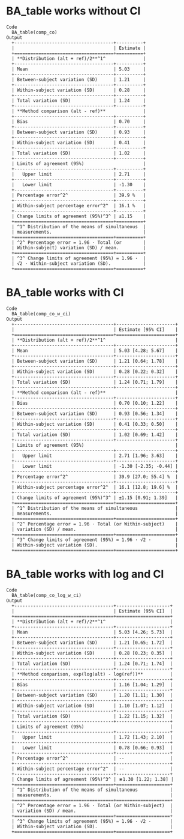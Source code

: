 # BA_table works without CI

    Code
      BA_table(comp_co)
    Output
      +-------------------------------------+----------+
      |                                     | Estimate |
      +=====================================+==========+
      | **Distribution (alt + ref)/2**^1^              |
      +-------------------------------------+----------+
      | Mean                                | 5.03     |
      +-------------------------------------+----------+
      | Between-subject variation (SD)      | 1.21     |
      +-------------------------------------+----------+
      | Within-subject variation (SD)       | 0.28     |
      +-------------------------------------+----------+
      | Total variation (SD)                | 1.24     |
      +-------------------------------------+----------+
      | **Method comparison (alt - ref)**              |
      +-------------------------------------+----------+
      | Bias                                | 0.70     |
      +-------------------------------------+----------+
      | Between-subject variation (SD)      | 0.93     |
      +-------------------------------------+----------+
      | Within-subject variation (SD)       | 0.41     |
      +-------------------------------------+----------+
      | Total variation (SD)                | 1.02     |
      +-------------------------------------+----------+
      | Limits of agreement (95%)                      |
      +-------------------------------------+----------+
      |   Upper limit                       | 2.71     |
      +-------------------------------------+----------+
      |   Lower limit                       | -1.30    |
      +-------------------------------------+----------+
      | Percentage error^2^                 | 39.9 %   |
      +-------------------------------------+----------+
      | Within-subject percentage error^2^  | 16.1 %   |
      +-------------------------------------+----------+
      | Change limits of agreement (95%)^3^ | ±1.15    |
      +=====================================+==========+
      | ^1^ Distribution of the means of simultaneous  |
      | measurements.                                  |
      +=====================================+==========+
      | ^2^ Percentage error = 1.96 · Total (or        |
      | Within-subject) variation (SD) / mean.         |
      +=====================================+==========+
      | ^3^ Change limits of agreement (95%) = 1.96 ·  |
      | √2 · Within-subject variation (SD).            |
      +=====================================+==========+ 

# BA_table works with CI

    Code
      BA_table(comp_co_w_ci)
    Output
      +-------------------------------------+----------------------+
      |                                     | Estimate [95% CI]    |
      +=====================================+======================+
      | **Distribution (alt + ref)/2**^1^                          |
      +-------------------------------------+----------------------+
      | Mean                                | 5.03 [4.28; 5.67]    |
      +-------------------------------------+----------------------+
      | Between-subject variation (SD)      | 1.21 [0.64; 1.78]    |
      +-------------------------------------+----------------------+
      | Within-subject variation (SD)       | 0.28 [0.22; 0.32]    |
      +-------------------------------------+----------------------+
      | Total variation (SD)                | 1.24 [0.71; 1.79]    |
      +-------------------------------------+----------------------+
      | **Method comparison (alt - ref)**                          |
      +-------------------------------------+----------------------+
      | Bias                                | 0.70 [0.10; 1.22]    |
      +-------------------------------------+----------------------+
      | Between-subject variation (SD)      | 0.93 [0.56; 1.34]    |
      +-------------------------------------+----------------------+
      | Within-subject variation (SD)       | 0.41 [0.33; 0.50]    |
      +-------------------------------------+----------------------+
      | Total variation (SD)                | 1.02 [0.69; 1.42]    |
      +-------------------------------------+----------------------+
      | Limits of agreement (95%)                                  |
      +-------------------------------------+----------------------+
      |   Upper limit                       | 2.71 [1.96; 3.63]    |
      +-------------------------------------+----------------------+
      |   Lower limit                       | -1.30 [-2.35; -0.44] |
      +-------------------------------------+----------------------+
      | Percentage error^2^                 | 39.9 [27.0; 55.4] %  |
      +-------------------------------------+----------------------+
      | Within-subject percentage error^2^  | 16.1 [12.8; 19.6] %  |
      +-------------------------------------+----------------------+
      | Change limits of agreement (95%)^3^ | ±1.15 [0.91; 1.39]   |
      +=====================================+======================+
      | ^1^ Distribution of the means of simultaneous              |
      | measurements.                                              |
      +=====================================+======================+
      | ^2^ Percentage error = 1.96 · Total (or Within-subject)    |
      | variation (SD) / mean.                                     |
      +=====================================+======================+
      | ^3^ Change limits of agreement (95%) = 1.96 · √2 ·         |
      | Within-subject variation (SD).                             |
      +=====================================+======================+ 

# BA_table works with log and CI

    Code
      BA_table(comp_co_log_w_ci)
    Output
      +-------------------------------------+--------------------+
      |                                     | Estimate [95% CI]  |
      +=====================================+====================+
      | **Distribution (alt + ref)/2**^1^                        |
      +-------------------------------------+--------------------+
      | Mean                                | 5.03 [4.26; 5.73]  |
      +-------------------------------------+--------------------+
      | Between-subject variation (SD)      | 1.21 [0.65; 1.72]  |
      +-------------------------------------+--------------------+
      | Within-subject variation (SD)       | 0.28 [0.23; 0.35]  |
      +-------------------------------------+--------------------+
      | Total variation (SD)                | 1.24 [0.71; 1.74]  |
      +-------------------------------------+--------------------+
      | **Method comparison, exp(log(alt) - log(ref))**          |
      +-------------------------------------+--------------------+
      | Bias                                | 1.16 [1.04; 1.29]  |
      +-------------------------------------+--------------------+
      | Between-subject variation (SD)      | 1.20 [1.11; 1.30]  |
      +-------------------------------------+--------------------+
      | Within-subject variation (SD)       | 1.10 [1.07; 1.12]  |
      +-------------------------------------+--------------------+
      | Total variation (SD)                | 1.22 [1.15; 1.32]  |
      +-------------------------------------+--------------------+
      | Limits of agreement (95%)                                |
      +-------------------------------------+--------------------+
      |   Upper limit                       | 1.72 [1.43; 2.10]  |
      +-------------------------------------+--------------------+
      |   Lower limit                       | 0.78 [0.66; 0.93]  |
      +-------------------------------------+--------------------+
      | Percentage error^2^                 | --                 |
      +-------------------------------------+--------------------+
      | Within-subject percentage error^2^  | --                 |
      +-------------------------------------+--------------------+
      | Change limits of agreement (95%)^3^ | ⋇1.30 [1.22; 1.38] |
      +=====================================+====================+
      | ^1^ Distribution of the means of simultaneous            |
      | measurements.                                            |
      +=====================================+====================+
      | ^2^ Percentage error = 1.96 · Total (or Within-subject)  |
      | variation (SD) / mean.                                   |
      +=====================================+====================+
      | ^3^ Change limits of agreement (95%) = 1.96 · √2 ·       |
      | Within-subject variation (SD).                           |
      +=====================================+====================+ 


